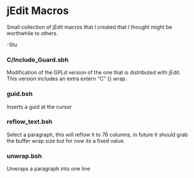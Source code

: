 # jEdit Macros
Small collection of jEdit macros that I created that I thought might be worthwhile to others.

-Stu

### C/Include_Guard.sbh
Modification of the GPLd version of the one that is distributed with jEdit.
This version includes an extra extern "C" {} wrap.

### guid.bsh
Inserts a guid at the cursor

### reflow_text.bsh
Select a paragraph, this will reflow it to 76 columns, in future it should grab the buffer wrap size
but for now its a fixed value.

### unwrap.bsh
Unwraps a paragraph into one line


